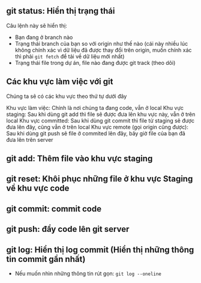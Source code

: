 ## git status: Hiển thị trạng thái
Câu lệnh này sẽ hiển thị:
 - Bạn đang ở branch nào
 - Trạng thái branch của bạn so với origin như thế nào (cái này nhiều lúc không chính xác vì dữ liệu đã được thay đổi trên origin, muốn chính xác thì phải `git fetch` để tải về dữ liệu mới nhất)
 - Trạng thái file trong dự án, file nào đang được git track (theo dõi)
## Các khu vực làm việc với git
Chúng ta sẽ có các khu vực theo thứ tự dưới đây

Khu vực làm việc: Chính là nơi chúng ta đang code, vẫn ở local
Khu vực staging: Sau khi dùng git add thì file sẽ được đưa lên khu vực này, vẫn ở trên local
Khu vực committed: Sau khi dùng git commit thì file từ staging sẽ được đưa lên đây, cũng vẫn ở trên local
Khu vực remote (gọi origin cũng được): Sau khi dùng git push sẽ file ở commited lên đây, bây giờ file của bạn đã đưa lên trên server
## git add: Thêm file vào khu vực staging
## git reset: Khôi phục những file ở khu vực Staging về khu vực code
## git commit: commit code
## git push: đẩy code lên git server
## git log: Hiển thị log commit (Hiển thị những thông tin commit gần nhất)
 - Nếu muốn nhìn những thông tin rút gọn: `git log --oneline`
